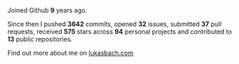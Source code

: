 Joined Github **9** years ago.

Since then I pushed **3642** commits, opened **32** issues, submitted **37** pull requests, received **575** stars across **94** personal projects and contributed to **13** public repositories.

Find out more about me on [lukasbach.com](https://lukasbach.com)
